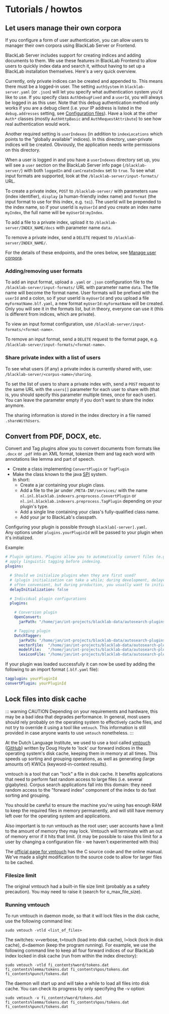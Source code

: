 # Tutorials / howtos

## Let users manage their own corpora

If you configure a form of user authentication, you can allow users to manager their own corpora using BlackLab Server or Frontend.

BlackLab Server includes support for creating indices and adding documents to them. We use these features in BlackLab Frontend to allow users to quickly index data and search it, without having to set up a BlackLab installation themselves. Here's a very quick overview.

Currently, only private indices can be created and appended to. This means there must be a logged-in user. The setting `authSystem` in `blacklab-server.yaml` (or `.json`) will let you specify what authentication system you'd like to use. If you specify class `AuthDebugFixed` and a `userId`, you will always be logged in as this user. Note that this debug authentication method only works if you are a debug client (i.e. your IP address is listed in the `debug.addresses` setting, see [Configuration files](configuration.md)). Have a look at the other `Auth*` classes (mostly `AuthHttpBasic` and `AuthRequestAttribute`) to see how real authentication would work.

Another required setting is `userIndexes` (in addition to `indexLocations` which points to the "globally available" indices). In this directory, user-private indices will be created. Obviously, the application needs write permissions on this directory.

When a user is logged in and you have a `userIndexes` directory set up, you will see a `user` section on the BlackLab Server info page (`/blacklab-server/`) with both `loggedIn` and `canCreateIndex` set to `true`. To see what input formats are supported, look at the `/blacklab-server/input-formats/` URL.

To create a private index, `POST` to `/blacklab-server/` with parameters `name` (index identifier), `display` (a human-friendly index name) and `format` (the input format to use for this index, e.g. `tei`). The userId will be prepended to the index name, so if your userId is `myUserId` and you create an index name `myIndex`, the full name will be `myUserId:myIndex`.

To add a file to a private index, upload it to `/blacklab-server/INDEX_NAME/docs` with parameter name `data`.

To remove a private index, send a `DELETE` request to `/blacklab-server/INDEX_NAME/`.

For the details of these endpoints, and the ones below, see [Manage user corpora](rest-api/README.md#manage-user-corpora).

### Adding/removing user formats

To add an input format, upload a `.yaml` or `.json` configuration file to the `/blacklab-server/input-formats/` URL with parameter name `data`. The file name will become the format name. User formats will be prefixed with the `userId` and a colon, so if your userId is `myUserId` and you upload a file `myFormatName.blf.yaml`, a new format `myUserId:myFormatName` will be created. Only you will see it in the formats list, but in theory, everyone can use it (this is different from indices, which are private).

To view an input format configuration, use `/blacklab-server/input-formats/<format-name>`.

To remove an input format, send a `DELETE` request to the format page, e.g. `/blacklab-server/input-formats/<format-name>`.

### Share private index with a list of users

To see what users (if any) a private index is currently shared with, use: `/blacklab-server/<corpus-name>/sharing`.

To set the list of users to share a private index with, send a `POST` request to the same URL with the `users[]` parameter for each user to share with (that is, you should specify this parameter multiple times, once for each user). You can leave the parameter empty if you don't want to share the index anymore.

The sharing information is stored in the index directory in a file named `.shareWithUsers`.


## Convert from PDF, DOCX, etc.

Convert and Tag plugins allow you to convert documents from formats like `.docx` or `.pdf` into an XML format, tokenize them and tag each word with annotations like lemma and part of speech.

- Create a class implementing `ConvertPlugin` or `TagPlugin`
- Make the class known to the java [SPI](https://docs.oracle.com/javase/tutorial/sound/SPI-intro.html) system.  
  In short:
    - Create a jar containing your plugin class.
    - Add a file to the jar under `/META-INF/services/` with the name `nl.inl.blacklab.indexers.preprocess.ConvertPlugin` or `nl.inl.blacklab.indexers.preprocess.TagPlugin` depending on your plugin's type.
    - Add a single line containing your class's fully-qualified class name.
    - Add your jar to BlackLab's classpath.

Configuring your plugin is possible through `blacklab[-server].yaml`.  
Any options under `plugins.yourPluginId` will be passed to your plugin when it's initialized.

Example:

```yaml
# Plugin options. Plugins allow you to automatically convert files (e.g. .html, .docx) or
# apply linguistic tagging before indexing.
plugins:

  # Should we initialize plugins when they are first used?
  # (plugin initialization can take a while; during development, delayed initialization is
  # often convenient, but during production, you usually want to initialize right away)
  delayInitialization: false

  # Individual plugin configurations
  plugins:

    # Conversion plugin
    OpenConvert:
      jarPath: "/home/jan/int-projects/blacklab-data/autosearch-plugins/jars/OpenConvert-0.2.0.jar"

    # Tagging plugin
    DutchTagger:
      jarPath: "/home/jan/int-projects/blacklab-data/autosearch-plugins/jars/DutchTagger-0.2.0.jar"
      vectorFile:  "/home/jan/int-projects/blacklab-data/autosearch-plugins/tagger-data/sonar.vectors.bin"
      modelFile:   "/home/jan/int-projects/blacklab-data/autosearch-plugins/tagger-data/withMoreVectorrs"
      lexiconFile: "/home/jan/int-projects/blacklab-data/autosearch-plugins/tagger-data/spelling.tab"
```

If your plugin was loaded successfully it can now be used by adding the following to an import format (`.blf.yaml` file):

```yaml
tagplugin: yourPluginId
convertPlugin: yourPluginId
```

## Lock files into disk cache

::: warning CAUTION
Depending on your requirements and hardware, this may be a bad idea that degrades performance. In general, most users should rely probably on the operating system to effectively cache files, and not try to override it using a tool like `vmtouch`. This information is still provided in case anyone wants to use `vmtouch` nonetheless.
:::

At the Dutch Language Institute, we used to use a tool called [vmtouch](http://hoytech.com/vmtouch/) ([GitHub](https://github.com/hoytech/vmtouch)) written by Doug Hoyte to 'lock' our forward indices in the operating system's disk cache, keeping them in memory at all times. This speeds up sorting and grouping operations, as well as generating (large amounts of) KWICs (keyword-in-context results).

vmtouch is a tool that can "lock" a file in disk cache. It benefits applications that need to perform fast random access to large files (i.e. several gigabytes). Corpus search applications fall into this domain: they need random access to the "forward index" component of the index to do fast sorting and grouping.

You should be careful to ensure the machine you're using has enough RAM to keep the required files in memory permanently, and will still have memory left over for the operating system and applications.

Also important is to run vmtouch as the root user; user accounts have a limit to the amount of memory they may lock. Vmtouch will terminate with an out of memory error if it hits that limit. (it may be possible to raise this limit for a user by changing a configuration file - we haven't experimented with this)

The [official page for vmtouch](http://hoytech.com/vmtouch/) has the C source code and the online manual. We've made a slight modification to the source code to allow for larger files to be cached.


### Filesize limit

The original vmtouch had a built-in file size limit (probably as a safety precaution). You may need to raise it (search for o_max_file_size).


### Running vmtouch

To run vmtouch in daemon mode, so that it will lock files in the disk cache, use the following command line:

	sudo vmtouch -vtld <list_of_files>

The switches: v=verbose, t=touch (load into disk cache), l=lock (lock in disk cache), d=daemon (keep the program running). For example, we use the following command line to keep all four forward indices of our BlackLab index locked in disk cache (run from within the index directory):

	sudo vmtouch -vtld fi_contents%word/tokens.dat fi_contents%lemma/tokens.dat fi_contents%pos/tokens.dat fi_contents%punct/tokens.dat

The daemon will start up and will take a while to load all files into disk cache. You can check its progress by only specifying the -v option:

	sudo vmtouch -v fi_contents%word/tokens.dat fi_contents%lemma/tokens.dat fi_contents%pos/tokens.dat fi_contents%punct/tokens.dat

